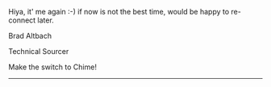Hiya, it' me again :-) if now is not the best time, would be happy to re-connect later.

Brad Altbach

Technical Sourcer

Make the switch to Chime!  
  
---
